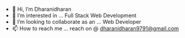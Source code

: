 - 👋 Hi, I’m Dharanidharan
- 👀 I’m interested in ... Full Stack Web Development
- 💞️ I’m looking to collaborate as an ... Web Developer
- 📫 How to reach me ... reach on @ dharanidharan9791@gmail.com

<!---
Dharanidharan9791/Dharanidharan9791 is a ✨ special ✨ repository because its `README.md` (this file) appears on your GitHub profile.
You can click the Preview link to take a look at your changes.
--->
